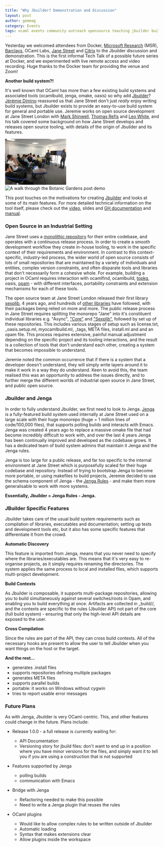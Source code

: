 ```yaml
---
title: "Why Jbuilder? Demonstration and Discussion"
layout: post
author: gemmag
category: Events
tags: ocaml events community outreach opensource teaching jbuilder build platform tooling
---
```


Yesterday we welcomed attendees from Docker, [Microsoft Research](https://www.microsoft.com/en-us/research/lab/microsoft-research-cambridge/) (MSR), [Barclays](http://www.barclays.co.uk/PersonalBanking/P1242557947640), OCaml Labs, [Jane Street](https://www.janestreet.com/) and [Citrix](https://www.citrix.co.uk/#ctx-nav) to the Jbuilder discussion and demonstration. This is the first informal Tech Talk of a possible future series at Docker, and we experimented with live remote access and video recording. Huge thanks to the Docker team for providing the venue and Zoom!

**Another build system?!**

It's well known that OCaml has more than a few existing build systems and associated tools (ocamlbuild, jenga, omake, oasis) so why add [Jbuilder](https://github.com/janestreet/jbuilder)? [Jérémie Dimino](https://github.com/diml) reassured us that Jane Street don't just *really* enjoy writing build systems, but Jbuilder exists to provide an easy-to-use build system for general and portable use. Jeremie works on open source development at Jane Street London with [Mark Shinwell](https://github.com/mshinwell), [Thomas Refis](https://github.com/trefis) and [Leo White](https://github.com/lpw25), and his talk covered some background on how Jane Street develops and releases open source tooling, with details of the origin of Jbuilder and its features.

<p>
<img src="/assets/img/JbuilderDemo.jpg" alt="Anil introduces Jérémie" width="200" />
<img src="/assets/img/JbuilderBotanics.jpg" alt="A walk through the Botanic Gardens post demo" width="200" />

</p>


This post touches on the motivations for creating [Jbuilder](https://github.com/janestreet/jbuilder) and looks at some of its main features. For more detailed technical information on the tool itself, please check out the [video](https://www.youtube.com/watch?v=xGf_NCZUios), slides and [GH documentation](https://github.com/janestreet/jbuilder) and [manual](http://jbuilder.readthedocs.io/en/latest/).

### Open Source in an Industrial Setting

Jane Street uses a [monolithic repository](https://github.com/janestreet) for their entire codebase, and operates with a continuous release process. In order to create a smooth development workflow they create in-house tooling, to work in the specific context of their requirements and environment. In contrast to this context-specific, industry-led process, the wider world of open source consists of lots of small repositories that are maintained by a variety of individuals and entities, complex version constraints, and often disparate tools and libraries that don't necessarily form a cohesive whole. For example, building a project in OCaml requires interaction with ocamlfind, ocamlbuild, [topkg](https://github.com/dbuenzli/topkg), oasis, [opam](https://github.com/ocaml/opam) - with different interfaces, portability constraints and extension mechanisms for each of these tools.

The open source team at Jane Street London released their first library [sexplib](https://github.com/janestreet/sexplib), 4 years ago, and hundreds of [other libraries](https://github.com/janestreet?page=1) have followed, with their packages being relied on more and more. The public release process in Jane Street requires splitting the monorepo "Jane" into it's constituent individual libraries e.g. "Async", ["Core"](https://github.com/janestreet/core) and ["Sexplib"](https://github.com/janestreet/sexplib), followed by set up of these repositories. This includes various stages of setup such as license.txt, _oasis.setup.ml, myocamlbuild.ml, _tags, META files, install.ml and and an opam file. This process requires extensive, painful manual adjustment depending on the specific project and its tooling interactions, and the result is a collection of tools that don't understand each other, creating a system that becomes impossible to understand.

Jeremie noted the common occurrence that if there is a system that a developer doesn't understand, they will simply write layers around it to make it work in a way they do understand. Keen to avoid this, the team realised this was an opportunity to address the issues directly, and to further merge the different worlds of industrial open source in Jane Street, and public open source.

### Jbuilder and Jenga

In order to fully understand Jbuilder, we first need to look to Jenga. [Jenga](https://github.com/janestreet/jenga) is a fully-featured build system used internally at Jane Street used on a large scale with their huge monorepo (huge = 1 million lines of code/100,000 files), that supports polling builds and interacts with Emacs. Jenga was created 4 years ago to replace a massive omake file that had become incredibly difficult to work with, and over the last 4 years Jenga has been continually improved and developed as the codebase grows. It has a dedicated team of build system admins that maintain it Jenga and the Jenga rules.

Jenga is too large for a public release, and far too specific to the internal environment at Jane Street which is purposefully scaled for their huge codebase and repository. Instead of trying to bootstrap Jenga to become more portable, or using makefiles to build projects, Jeremie decided to use the schema component of Jenga - the [Jenga Rules](https://github.com/janestreet/jenga-rules) - and make them more generalisable to work with more systems.

**Essentially, Jbuilder = Jenga Rules - Jenga.**

### JBuilder Specific Features

Jbuilder takes care of the usual build system requirements such as compilation of libraries, executables and documentation; setting up tests and development tools etc, but it also has some specific features that differentiate it from the crowd.

**Automatic Discovery**

This feature is imported from Jenga, means that you never need to specify where the libraries/executables are. This means that it's very easy to re-organise projects, as it simply requires renaming the directories. The system applies the same process to local and installed files, which supports multi-project development.

**Build Contexts**

As Jbuilder is composable, it supports multi-package repositories, allowing you to build simultaneously against several switches/roots in Opam, and enabling you to build everything at once. Artifacts are collected in _build/<context>/, and the contexts are specific to the rules (Jbuilder API) not part of the core (full build system) - ensuring that only the high-level API details are exposed to the user.

**Cross Compilation**

Since the rules are part of the API, they can cross build contexts. All of the necessary hooks are present to allow the user to tell Jbuilder when you want things on the host or the target.

**And the rest...**

- generates .install files
- supports repositories defining multiple packages
- generates META files
- supports parallel builds
- portable: it works on Windows without cygwin
- tries to report usable error messages

### Future Plans

As with Jenga, Jbuilder is very OCaml-centric. This, and other features could change in the future. Plans include:

* Release 1.0.0 - a full release is currently waiting for:
  - API Documentation
  - Versioning story for jbuild files: don't want to end up in a position where you have minor versions for the files, and simply want it to tell you if you are using a construction that is not supported

* Features supported by Jenga
   - polling builds
   - communication with Emacs

* Bridge with Jenga
  - Refactoring needed to make this possible
  - Need to write a Jenga plugin that reuses the rules

* OCaml plugins
  - Would like to allow complex rules to be written outside of Jbuilder
  - Automatic loading
  - Syntax that makes extensions clear
  - Allow plugins inside the workspace
